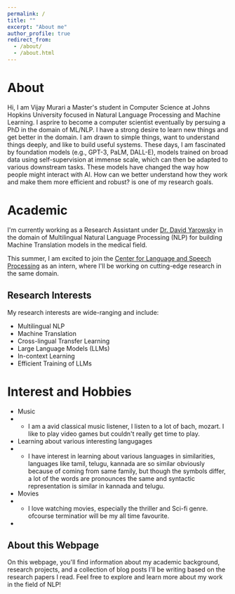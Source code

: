 ```yaml
---
permalink: /
title: ""
excerpt: "About me"
author_profile: true
redirect_from: 
  - /about/
  - /about.html
---
```


# About

Hi, I am Vijay Murari a Master's student in Computer Science at Johns Hopkins University focused in Natural Language Processing and Machine Learning. I asprire to become a computer scientist eventually by persuing a PhD in the domain of ML/NLP.
I have a strong desire to learn new things and get better in the domain. I am drawn to simple things, want to understand things deeply, and like to build useful systems.
These days, I am fascinated by foundation models (e.g., GPT-3, PaLM, DALL-E), models trained on broad data using self-supervision at immense scale, which can then be adapted to various downstream tasks. These models have changed the way how people might interact with AI. How can we better understand how they work and make them more efficient and robust? is one of my research goals.  

# Academic
I'm currently working as a Research Assistant under [Dr. David Yarowsky]([link-to-professor's-page](https://www.cs.jhu.edu/~yarowsky/)) in the domain of Multilingual Natural Language Processing (NLP) for building Machine Translation models in the medical field.

This summer, I am excited to join the [Center for Language and Speech Processing]([link-to-center](https://www.clsp.jhu.edu/)) as an intern, where I'll be working on cutting-edge research in the same domain. 

## Research Interests

My research interests are wide-ranging and include:

- Multilingual NLP
- Machine Translation
- Cross-lingual Transfer Learning
- Large Language Models (LLMs)
- In-context Learning
- Efficient Training of LLMs

# Interest and Hobbies
- Music 
- - I am a avid classical music listener, I listen to a lot of bach, mozart. I like to play video games but couldn't really get time to play.
- Learning about various interesting langugages
- - I have interest in learning about various languages in similarities, languages like tamil, telugu, kannada are so similar obviously because of coming from same family, but though the symbols differ, a lot of the words are pronounces the same and syntactic representation is similar in kannada and telugu. 
- Movies
- - I love watching movies, especially the thriller and Sci-fi genre. ofcourse terminatior will be my all time favourite.
- 

## About this Webpage

On this webpage, you'll find information about my academic background, research projects, and a collection of blog posts I'll be writing based on the research papers I read. Feel free to explore and learn more about my work in the field of NLP!
